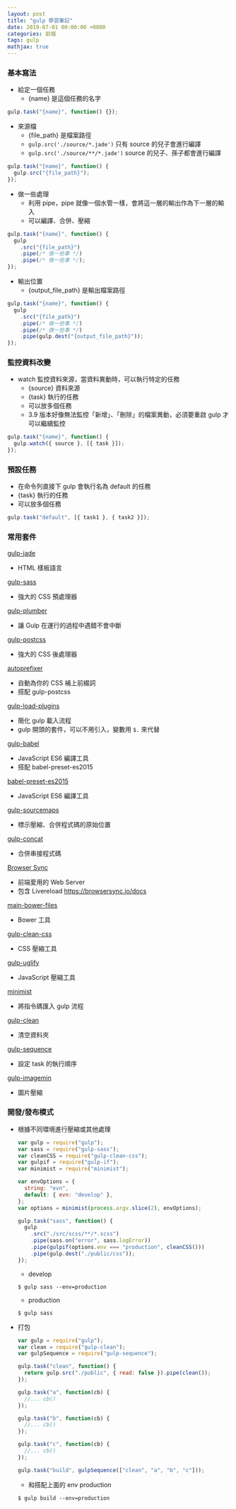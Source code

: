 ```yaml
---
layout: post
title: "gulp 學習筆記"
date: 2019-07-01 00:00:00 +0800
categories: 前端
tags: gulp
mathjax: true
---
```


### 基本寫法

- 給定一個任務
  - {name} 是這個任務的名字

```js
gulp.task("{name}", function() {});
```

- 來源檔
  - {file_path} 是檔案路徑
  - `gulp.src('./source/*.jade')` 只有 source 的兒子會進行編譯
  - `gulp.src('./source/**/*.jade')` source 的兒子、孫子都會進行編譯

```js
gulp.task("{name}", function() {
  gulp.src("{file_path}");
});
```

- 做一些處理
  - 利用 pipe，pipe 就像一個水管一樣，會將這一層的輸出作為下一層的輸入
  - 可以編譯、合併、壓縮

```js
gulp.task("{name}", function() {
  gulp
    .src("{file_path}")
    .pipe(/* 做一些事 */)
    .pipe(/* 做一些事 */);
});
```

- 輸出位置
  - {output_file_path} 是輸出檔案路徑

```js
gulp.task("{name}", function() {
  gulp
    .src("{file_path}")
    .pipe(/* 做一些事 */)
    .pipe(/* 做一些事 */)
    .pipe(gulp.dest("{output_file_path}"));
});
```

### 監控資料改變

- watch 監控資料來源，當資料異動時，可以執行特定的任務
  - {source} 資料來源
  - {task} 執行的任務
  - 可以放多個任務
  - 3.9 版本好像無法監控「新增」、「刪除」的檔案異動，必須要重啟 gulp 才可以繼續監控

```js
gulp.task("{name}", function() {
  gulp.watch({ source }, [{ task }]);
});
```

### 預設任務

- 在命令列直接下 gulp 會執行名為 default 的任務
- {task} 執行的任務
- 可以放多個任務

```js
gulp.task("default", [{ task1 }, { task2 }]);
```

### 常用套件

[gulp-jade](https://www.npmjs.com/package/gulp-jade)

- HTML 樣板語言

[gulp-sass](https://www.npmjs.com/package/gulp-sass)

- 強大的 CSS 預處理器

[gulp-plumber](https://www.npmjs.com/package/gulp-plumber)

- 讓 Gulp 在運行的過程中遇錯不會中斷

[gulp-postcss](https://www.npmjs.com/package/gulp-postcss)

- 強大的 CSS 後處理器

[autoprefixer](https://www.npmjs.com/package/autoprefixer)

- 自動為你的 CSS 補上前綴詞
- 搭配 gulp-postcss

[gulp-load-plugins](https://www.npmjs.com/package/gulp-load-plugins)

- 簡化 gulp 載入流程
- gulp 開頭的套件，可以不用引入，變數用 `$.` 來代替

[gulp-babel](https://www.npmjs.com/package/gulp-babel)

- JavaScript ES6 編譯工具
- 搭配 babel-preset-es2015

[babel-preset-es2015](https://www.npmjs.com/package/babel-preset-es2015)

- JavaScript ES6 編譯工具

[gulp-sourcemaps](https://www.npmjs.com/package/gulp-sourcemaps)

- 標示壓縮、合併程式碼的原始位置

[gulp-concat](https://www.npmjs.com/package/gulp-concat)

- 合併串接程式碼

[Browser Sync](https://www.npmjs.com/package/browser-sync)

- 前端愛用的 Web Server
- 包含 Livereload
  https://browsersync.io/docs

[main-bower-files](https://www.npmjs.com/package/main-bower-files)

- Bower 工具

[gulp-clean-css](https://github.com/scniro/gulp-clean-css)

- CSS 壓縮工具

[gulp-uglify](https://www.npmjs.com/package/gulp-uglify)

- JavaScript 壓縮工具

[minimist](https://www.npmjs.com/package/minimist)

- 將指令碼匯入 gulp 流程

[gulp-clean](https://www.npmjs.com/package/gulp-clean)

- 清空資料夾

[gulp-sequence](https://www.npmjs.com/package/gulp-sequence)

- 設定 task 的執行順序

[gulp-imagemin](https://www.npmjs.com/package/gulp-imagemin)

- 圖片壓縮

### 開發/發布模式

- 根據不同環境進行壓縮或其他處理

  ```js
  var gulp = require("gulp");
  var sass = require("gulp-sass");
  var cleanCSS = require("gulp-clean-css");
  var gulpif = require("gulp-if");
  var minimist = require("minimist");

  var envOptions = {
    string: "evn",
    default: { evn: "develop" },
  };
  var options = minimist(process.argv.slice(2), envOptions);

  gulp.task("sass", function() {
    gulp
      .src("./src/scss/**/*.scss")
      .pipe(sass.on("error", sass.logError))
      .pipe(gulpif(options.env === "production", cleanCSS()))
      .pipe(gulp.dest("./public/css"));
  });
  ```

  - develop

  ```
  $ gulp sass --env=production
  ```

  - production

  ```
  $ gulp sass
  ```

- 打包

  ```js
  var gulp = require("gulp");
  var clean = require("gulp-clean");
  var gulpSequence = require("gulp-sequence");

  gulp.task("clean", function() {
    return gulp.src("./public", { read: false }).pipe(clean());
  });

  gulp.task("a", function(cb) {
    //... cb()
  });

  gulp.task("b", function(cb) {
    //... cb()
  });

  gulp.task("c", function(cb) {
    //... cb()
  });

  gulp.task("build", gulpSequence(["clean", "a", "b", "c"]));
  ```

  - 和搭配上面的 env production

  ```
  $ gulp build --env=production
  ```
